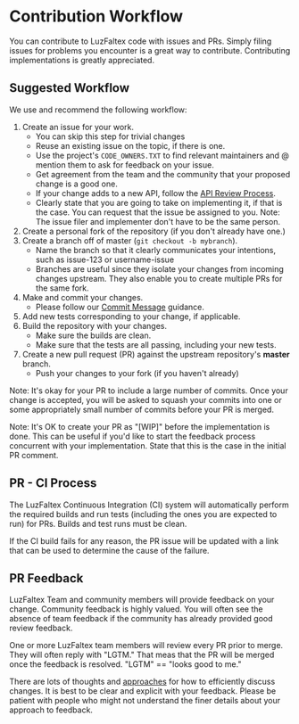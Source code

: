 # Contribution Workflow

You can contribute to LuzFaltex code with issues and PRs. Simply filing issues for problems you encounter is a great way to contribute. Contributing implementations is greatly appreciated.

## Suggested Workflow

We use and recommend the following workflow:

1. Create an issue for your work.
   * You can skip this step for trivial changes
   * Reuse an existing issue on the topic, if there is one.
   * Use the project's `CODE_OWNERS.TXT` to find relevant maintainers and @ mention them to ask for feedback on your issue.
   * Get agreement from the team and the community that your proposed change is a good one.
   * If your change adds to a new API, follow the [API Review Process](api-review.md).
   * Clearly state that you are going to take on implementing it, if that is the case. You can request that the issue be assigned to you. Note: The issue filer and implementer don't have to be the same person.
1. Create a personal fork of the repository (if you don't already have one.)
1. Create a branch off of master (`git checkout -b mybranch`).
   * Name the branch so that it clearly communicates your intentions, such as issue-123 or username-issue
   * Branches are useful since they isolate your changes from incoming changes upstream. They also enable you to create multiple PRs for the same fork.
1. Make and commit your changes.
   * Please follow our [Commit Message](contributing.md#commit-messages) guidance.
1. Add new tests corresponding to your change, if applicable.
1. Build the repository with your changes.
   * Make sure the builds are clean.
   * Make sure that the tests are all passing, including your new tests.
1. Create a new pull request (PR) against the upstream repository's **master** branch.
   * Push your changes to your fork (if you haven't already)

Note: It's okay for your PR to include a large number of commits. Once your change is accepted, you will be asked to squash your commits into one or some appropriately small number of commits before your PR is merged.

Note: It's OK to create your PR as "[WIP]" before the implementation is done. This can be useful if you'd like to start the feedback process concurrent with your implementation. State that this is the case in the initial PR comment.

## PR - CI Process

The LuzFaltex Continuous Integration (CI) system will automatically perform the required builds and run tests (including the ones you are expected to run) for PRs. Builds and test runs must be clean.

If the CI build fails for any reason, the PR issue will be updated with a link that can be used to determine the cause of the failure.

## PR Feedback

LuzFaltex Team and community members will provide feedback on your change. Community feedback is highly valued. You will often see the absence of team feedback if the community has already provided good review feedback.

One or more LuzFaltex team members will review every PR prior to merge. They will often reply with "LGTM." That meas that the PR will be merged once the feedback is resolved. "LGTM" == "looks good to me."

There are lots of thoughts and [approaches](https://github.com/antlr/antlr4-cpp/blob/master/CONTRIBUTING.md#emoji) for how to efficiently discuss changes. It is best to be clear and explicit with your feedback. Please be patient with people who might not understand the finer details about your approach to feedback.